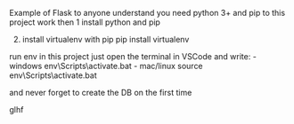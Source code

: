 Example of Flask to anyone understand
you need python 3+ and pip to this project work then 
1 install python and pip

2. install virtualenv with pip
    pip install virtualenv

run env in this project just open the terminal in VSCode and write:
    - windows
        env\Scripts\activate.bat
    - mac/linux
        source env\Scripts\activate.bat


and never forget to create the DB on the first time

glhf